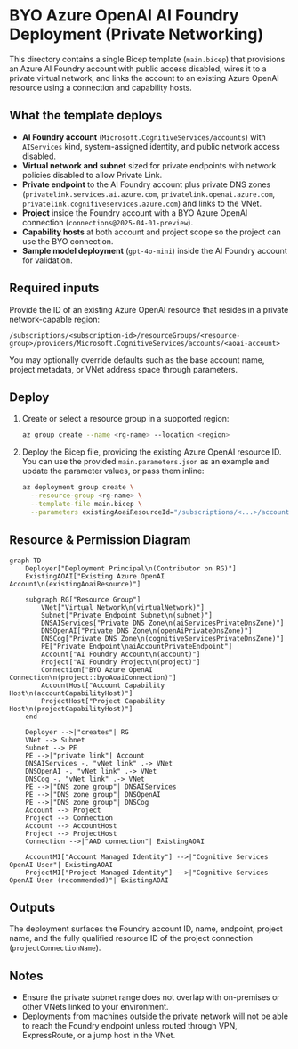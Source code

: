 # BYO Azure OpenAI AI Foundry Deployment (Private Networking)

This directory contains a single Bicep template (`main.bicep`) that provisions an Azure AI Foundry account with public access disabled, wires it to a private virtual network, and links the account to an existing Azure OpenAI resource using a connection and capability hosts.

## What the template deploys
- **AI Foundry account** (`Microsoft.CognitiveServices/accounts`) with `AIServices` kind, system-assigned identity, and public network access disabled.
- **Virtual network and subnet** sized for private endpoints with network policies disabled to allow Private Link.
- **Private endpoint** to the AI Foundry account plus private DNS zones (`privatelink.services.ai.azure.com`, `privatelink.openai.azure.com`, `privatelink.cognitiveservices.azure.com`) and links to the VNet.
- **Project** inside the Foundry account with a BYO Azure OpenAI connection (`connections@2025-04-01-preview`).
- **Capability hosts** at both account and project scope so the project can use the BYO connection.
- **Sample model deployment** (`gpt-4o-mini`) inside the AI Foundry account for validation.

## Required inputs
Provide the ID of an existing Azure OpenAI resource that resides in a private network-capable region:
```
/subscriptions/<subscription-id>/resourceGroups/<resource-group>/providers/Microsoft.CognitiveServices/accounts/<aoai-account>
```

You may optionally override defaults such as the base account name, project metadata, or VNet address space through parameters.

## Deploy
1. Create or select a resource group in a supported region:
   ```bash
   az group create --name <rg-name> --location <region>
   ```
2. Deploy the Bicep file, providing the existing Azure OpenAI resource ID. You can use the provided `main.parameters.json` as an example and update the parameter values, or pass them inline:
   ```bash
   az deployment group create \
     --resource-group <rg-name> \
     --template-file main.bicep \
     --parameters existingAoaiResourceId="/subscriptions/<...>/accounts/<...>"
   ```

## Resource & Permission Diagram

```mermaid
graph TD
    Deployer["Deployment Principal\n(Contributor on RG)"]
    ExistingAOAI["Existing Azure OpenAI Account\n(existingAoaiResource)"]

    subgraph RG["Resource Group"]
        VNet["Virtual Network\n(virtualNetwork)"]
        Subnet["Private Endpoint Subnet\n(subnet)"]
        DNSAIServices["Private DNS Zone\n(aiServicesPrivateDnsZone)"]
        DNSOpenAI["Private DNS Zone\n(openAiPrivateDnsZone)"]
        DNSCog["Private DNS Zone\n(cognitiveServicesPrivateDnsZone)"]
        PE["Private Endpoint\naiAccountPrivateEndpoint"]
        Account["AI Foundry Account\n(account)"]
        Project["AI Foundry Project\n(project)"]
        Connection["BYO Azure OpenAI Connection\n(project::byoAoaiConnection)"]
        AccountHost["Account Capability Host\n(accountCapabilityHost)"]
        ProjectHost["Project Capability Host\n(projectCapabilityHost)"]
    end

    Deployer -->|"creates"| RG
    VNet --> Subnet
    Subnet --> PE
    PE -->|"private link"| Account
    DNSAIServices -. "vNet link" .-> VNet
    DNSOpenAI -. "vNet link" .-> VNet
    DNSCog -. "vNet link" .-> VNet
    PE -->|"DNS zone group"| DNSAIServices
    PE -->|"DNS zone group"| DNSOpenAI
    PE -->|"DNS zone group"| DNSCog
    Account --> Project
    Project --> Connection
    Account --> AccountHost
    Project --> ProjectHost
    Connection -->|"AAD connection"| ExistingAOAI

    AccountMI["Account Managed Identity"] -->|"Cognitive Services OpenAI User"| ExistingAOAI
    ProjectMI["Project Managed Identity"] -->|"Cognitive Services OpenAI User (recommended)"| ExistingAOAI
```

## Outputs
The deployment surfaces the Foundry account ID, name, endpoint, project name, and the fully qualified resource ID of the project connection (`projectConnectionName`).

## Notes
- Ensure the private subnet range does not overlap with on-premises or other VNets linked to your environment.
- Deployments from machines outside the private network will not be able to reach the Foundry endpoint unless routed through VPN, ExpressRoute, or a jump host in the VNet.
